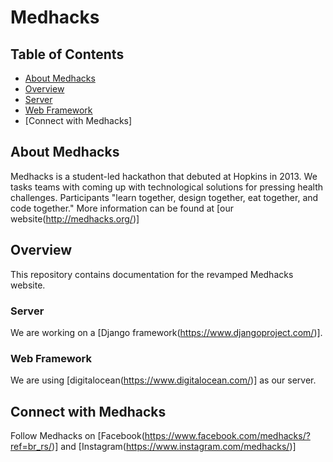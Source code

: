# Medhacks

## Table of Contents
 * [About Medhacks](#about-medhacks)
 * [Overview](#overview)
  * [Server](#server)
  * [Web Framework](#web-framework)
 * [Connect with Medhacks]
 
## About Medhacks

Medhacks is a student-led hackathon that debuted at Hopkins in 2013. 
We tasks teams with coming up with technological solutions for pressing health challenges.
Participants "learn together, design together, eat together, and code together."
More information can be found at [our website(http://medhacks.org/)]

## Overview
This repository contains documentation for the revamped Medhacks website.

### Server
We are working on a [Django framework(https://www.djangoproject.com/)].

### Web Framework
We are using [digitalocean(https://www.digitalocean.com/)] as our server.

## Connect with Medhacks
Follow Medhacks on [Facebook(https://www.facebook.com/medhacks/?ref=br_rs/)] and [Instagram(https://www.instagram.com/medhacks/)]
